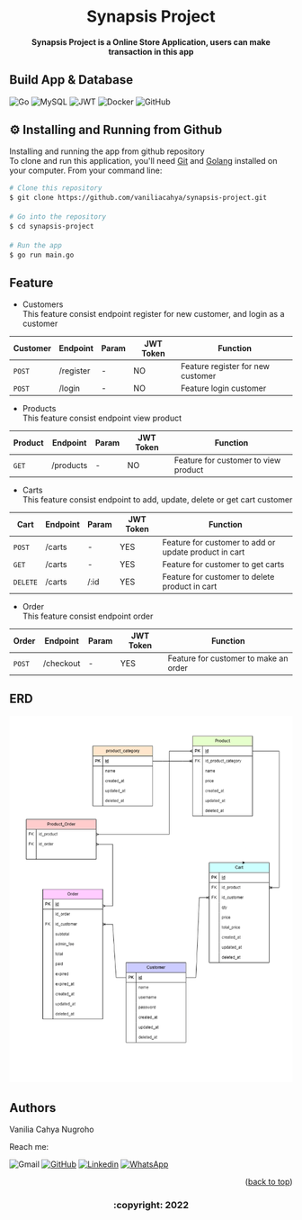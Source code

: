 <h1 align="center">
  Synapsis Project
  <br>
</h1>

<h4 align="center"> Synapsis Project is a Online Store Application, users can make transaction in this app </h4>
       
## Build App & Database
![Go](https://img.shields.io/badge/go-%2300ADD8.svg?style=for-the-badge&logo=go&logoColor=white)
![MySQL](https://img.shields.io/badge/mysql-%2300f.svg?style=for-the-badge&logo=mysql&logoColor=white)
![JWT](https://img.shields.io/badge/JWT-black?style=for-the-badge&logo=JSON%20web%20tokens)
![Docker](https://img.shields.io/badge/docker-%230db7ed.svg?style=for-the-badge&logo=docker&logoColor=white)
![GitHub](https://img.shields.io/badge/github-%23121011.svg?style=for-the-badge&logo=github&logoColor=white)

## ⚙️ Installing and Running from Github

Installing and running the app from github repository <br>
To clone and run this application, you'll need [Git](https://git-scm.com) and [Golang](https://go.dev/dl/) installed on your computer. From your command line:

```bash
# Clone this repository
$ git clone https://github.com/vaniliacahya/synapsis-project.git

# Go into the repository
$ cd synapsis-project

# Run the app
$ go run main.go
```

## Feature

- Customers <br>
This feature consist endpoint register for new customer, and login as a customer
  
| Customer | Endpoint | Param | JWT Token | Function |
| --- | --- | --- | --- | --- |
| `POST` | /register | - | NO | Feature register for new customer |
| `POST` | /login | - | NO | Feature login customer |


- Products <br>
This feature consist endpoint view product
  
| Product | Endpoint | Param | JWT Token | Function |
| --- | --- | --- | --- | --- |
| `GET` | /products | - | NO | Feature for customer to view product |


- Carts <br>
This feature consist endpoint to add, update, delete or get cart customer
  
| Cart | Endpoint | Param | JWT Token | Function |
| --- | --- | --- | --- | --- |
| `POST` | /carts | - | YES | Feature for customer to add or update product in cart |
| `GET` | /carts | - | YES | Feature for customer to get carts |
| `DELETE` | /carts | /:id | YES | Feature for customer to delete product in cart |

- Order <br>
This feature consist endpoint order
  
| Order | Endpoint | Param | JWT Token | Function |
| --- | --- | --- | --- | --- |
| `POST` | /checkout | - | YES | Feature for customer to make an order |

## ERD
<img src="ERD.png">

## Authors

Vanilia Cahya Nugroho
       
  Reach me:

  ![Gmail](https://img.shields.io/badge/vanilia.cahya23@gmail.com-EA4335.svg?style=for-the-badge&logo=gmail&logoColor=white)
  [![GitHub](https://img.shields.io/badge/vaniliacahya-%23121011.svg?style=for-the-badge&logo=github&logoColor=white)](https://github.com/vaniliacahya)
  [![Linkedin](https://img.shields.io/badge/vaniliacahya-0A66C2.svg?style=for-the-badge&logo=linkedin&logoColor=white)](https://www.linkedin.com/in/vaniliacahya/)
  [![WhatsApp](https://img.shields.io/badge/vaniliacahya-25D366.svg?style=for-the-badge&logo=whatsapp&logoColor=white)](https://api.whatsapp.com/send/?phone=%2B6281249690397&text=Hello&type=phone_number&app_absent=0)

       
 <p align="right">(<a href="#top">back to top</a>)</p>
<h3>
<p align="center">:copyright: 2022 </p>
</h3>
<!-- end -->
